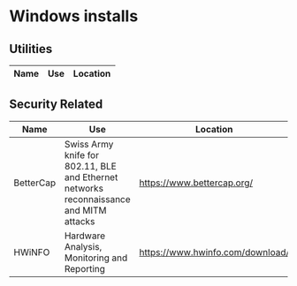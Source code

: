 # Windows installs

## Utilities
Name         | Use           | Location
------------ | ------------- | -------------

## Security Related
Name         | Use           | Location
------------ | ------------- | -------------
BetterCap    | Swiss Army knife for 802.11, BLE and Ethernet networks reconnaissance and MITM attacks | https://www.bettercap.org/
HWiNFO | Hardware Analysis, Monitoring and Reporting | https://www.hwinfo.com/download/
